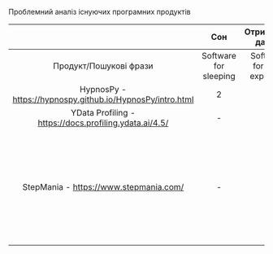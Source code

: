 Проблемний аналіз існуючих програмних продуктів

|                             	                             |          Сон          |       Отримання даних       |        Танці         |Тип лицензії|                                                Примітка                                                |
|:---------------------------------------------------------:|:---------------------:|:---------------------------:|:--------------------:|:----:|:------------------------------------------------------------------------------------------------------:|
|                  Продукт/Пошукові фрази                   | Software for sleeping | Software for data exploring | Software for dancing ||                                                                                                        |
| HypnosPy - https://hypnospy.github.io/HypnosPy/intro.html |           2           |              -              |          -           |Open Source|                                                                                                        |
|  YData Profiling - https://docs.profiling.ydata.ai/4.5/   |           -           |              2              |          -           |Open Source|                                                                                                        |
|                      StepMania   - https://www.stepmania.com/                       |           -           |              -              |          1           |Open Source| Програма не вчить танцям, а лише допомагає розвинути відчуття ритму від музики, та не має локалізації. |
